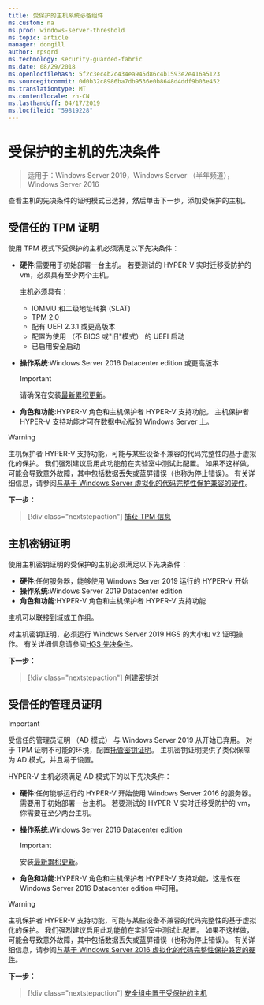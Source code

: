 ```yaml
---
title: 受保护的主机系统必备组件
ms.custom: na
ms.prod: windows-server-threshold
ms.topic: article
manager: dongill
author: rpsqrd
ms.technology: security-guarded-fabric
ms.date: 08/29/2018
ms.openlocfilehash: 5f2c3ec4b2c434ea945d86c4b1593e2e416a5123
ms.sourcegitcommit: 0d0b32c8986ba7db9536e0b8648d4ddf9b03e452
ms.translationtype: MT
ms.contentlocale: zh-CN
ms.lasthandoff: 04/17/2019
ms.locfileid: "59819228"
---
```

# <a name="prerequisites-for-guarded-hosts"></a>受保护的主机的先决条件

>适用于：Windows Server 2019，Windows Server （半年频道），Windows Server 2016

查看主机的先决条件的证明模式已选择，然后单击下一步，添加受保护的主机。

## <a name="tpm-trusted-attestation"></a>受信任的 TPM 证明

使用 TPM 模式下受保护的主机必须满足以下先决条件：

-   **硬件**:需要用于初始部署一台主机。 若要测试的 HYPER-V 实时迁移受防护的 vm，必须具有至少两个主机。

    主机必须具有：
    
    - IOMMU 和二级地址转换 (SLAT)
    - TPM 2.0
    - 配有 UEFI 2.3.1 或更高版本
    - 配置为使用 （不 BIOS 或"旧"模式） 的 UEFI 启动
    - 已启用安全启动
        
-   **操作系统**:Windows Server 2016 Datacenter edition 或更高版本

    > [!IMPORTANT]
    > 请确保在安装[最新累积更新](https://support.microsoft.com/help/4000825/windows-10-and-windows-server-2016-update-history)。  

-   **角色和功能**:HYPER-V 角色和主机保护者 HYPER-V 支持功能。 主机保护者 HYPER-V 支持功能才可在数据中心版的 Windows Server 上。 

> [!WARNING]
> 主机保护者 HYPER-V 支持功能，可能与某些设备不兼容的代码完整性的基于虚拟化的保护。 我们强烈建议启用此功能前在实验室中测试此配置。 如果不这样做，可能会导致意外故障，其中包括数据丢失或蓝屏错误（也称为停止错误）。 有关详细信息，请参阅[与基于 Windows Server 虚拟化的代码完整性保护兼容的硬件](guarded-fabric-compatible-hardware-with-virtualization-based-protection-of-code-integrity.md)。

**下一步：** 
>[!div class="nextstepaction"]
[捕获 TPM 信息](guarded-fabric-tpm-trusted-attestation-capturing-hardware.md)

## <a name="host-key-attestation"></a>主机密钥证明

使用主机密钥证明的受保护的主机必须满足以下先决条件：

- **硬件**:任何服务器，能够使用 Windows Server 2019 运行的 HYPER-V 开始
- **操作系统**:Windows Server 2019 Datacenter edition
- **角色和功能**:HYPER-V 角色和主机保护者 HYPER-V 支持功能 

主机可以联接到域或工作组。 

对主机密钥证明，必须运行 Windows Server 2019 HGS 的大小和 v2 证明操作。 有关详细信息请参阅[HGS 先决条件](guarded-fabric-prepare-for-hgs.md#prerequisites)。 

**下一步：** 
>[!div class="nextstepaction"]
[创建密钥对](guarded-fabric-create-host-key.md)

## <a name="admin-trusted-attestation"></a>受信任的管理员证明

>[!IMPORTANT]
>受信任的管理员证明 （AD 模式） 与 Windows Server 2019 从开始已弃用。 对于 TPM 证明不可能的环境，配置[托管密钥证明](#host-key-attestation)。 主机密钥证明提供了类似保障为 AD 模式，并且易于设置。 

HYPER-V 主机必须满足 AD 模式下的以下先决条件：

-   **硬件**:任何能够运行的 HYPER-V 开始使用 Windows Server 2016 的服务器。 需要用于初始部署一台主机。 若要测试的 HYPER-V 实时迁移受防护的 vm，你需要在至少两台主机。

-   **操作系统**:Windows Server 2016 Datacenter edition

    > [!IMPORTANT]
    > 安装[最新累积更新](https://support.microsoft.com/help/4000825/windows-10-and-windows-server-2016-update-history)。

-   **角色和功能**:HYPER-V 角色和主机保护者 HYPER-V 支持功能，这是仅在 Windows Server 2016 Datacenter edition 中可用。 

> [!WARNING]
> 主机保护者 HYPER-V 支持功能，可能与某些设备不兼容的代码完整性的基于虚拟化的保护。 我们强烈建议启用此功能前在实验室中测试此配置。 如果不这样做，可能会导致意外故障，其中包括数据丢失或蓝屏错误（也称为停止错误）。 有关详细信息，请参阅[与基于 Windows Server 2016 虚拟化的代码完整性保护兼容的硬件](guarded-fabric-compatible-hardware-with-virtualization-based-protection-of-code-integrity.md)。

**下一步：** 
>[!div class="nextstepaction"]
[安全组中置于受保护的主机](guarded-fabric-admin-trusted-attestation-creating-a-security-group.md)